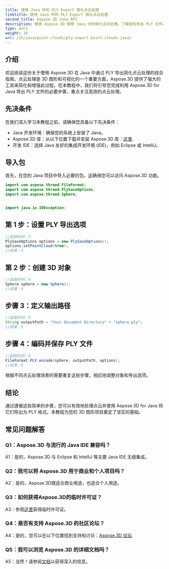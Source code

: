 ```yaml
---
title: 使用 Java 中的 PLY Export 简化点云处理
linktitle: 使用 Java 中的 PLY Export 简化点云处理
second_title: Aspose.3D Java API
description: 使用 Aspose.3D 探索 Java 中的简化点云处理。了解轻松导出 PLY 文件。通过我们的分步指南来提升您的 3D 图形项目。
type: docs
weight: 16
url: /zh/java/point-clouds/ply-export-point-clouds-java/
---
```

## 介绍

欢迎阅读这份关于使用 Aspose.3D 在 Java 中通过 PLY 导出简化点云处理的综合指南。点云处理是 3D 图形和可视化的一个重要方面，Aspose.3D 提供了强大的工具来简化和增强此过程。在本教程中，我们将引导您完成利用 Aspose.3D for Java 导出 PLY 文件的必要步骤，重点关注高效的点云处理。

## 先决条件

在我们深入学习本教程之前，请确保您具备以下先决条件：

- Java 开发环境：确保您的系统上安装了 Java。
-  Aspose.3D 库：从以下位置下载并安装 Aspose.3D 库：[这里](https://releases.aspose.com/3d/java/).
- 开发 IDE：选择 Java 友好的集成开发环境 (IDE)，例如 Eclipse 或 IntelliJ。

## 导入包

首先，在您的 Java 项目中导入必要的包。这确保您可以访问 Aspose.3D 功能。

```java
import com.aspose.threed.FileFormat;
import com.aspose.threed.PlySaveOptions;
import com.aspose.threed.Sphere;


import java.io.IOException;
```

## 第 1 步：设置 PLY 导出选项

```java
//起始时间：3
PlySaveOptions options = new PlySaveOptions();
options.setPointCloud(true);
//结束：3
```

## 第 2 步：创建 3D 对象

```java
//起始时间：4
Sphere sphere = new Sphere();
//结束：4
```

## 步骤 3：定义输出路径

```java
//起始时间：5
String outputPath = "Your Document Directory" + "sphere.ply";
//结束：5
```

## 步骤 4：编码并保存 PLY 文件

```java
//起始时间：6
FileFormat.PLY.encode(sphere, outputPath, options);
//结束：6
```

根据不同点云处理场景的需要重复这些步骤，相应地调整对象和导出选项。

## 结论

通过遵循这些简单的步骤，您可以有效地处理点云并使用 Aspose.3D for Java 将它们导出为 PLY 格式。本教程为您的 3D 图形项目奠定了坚实的基础。

## 常见问题解答

### Q1：Aspose.3D 与流行的 Java IDE 兼容吗？

A1：是的，Aspose.3D 与 Eclipse 和 IntelliJ 等主要 Java IDE 无缝集成。

### Q2：我可以将 Aspose.3D 用于商业和个人项目吗？

A2：是的，Aspose.3D既适合商业用途，也适合个人用途。

### Q3：如何获得Aspose.3D的临时许可证？

 A3：参观[这里](https://purchase.aspose.com/temporary-license/)获得临时许可证。

### Q4：是否有支持 Aspose.3D 的社区论坛？

 A4：是的，您可以在以下位置找到支持和讨论：[Aspose.3D 论坛](https://forum.aspose.com/c/3d/18).

### Q5：我可以浏览 Aspose.3D 的详细文档吗？

 A5：当然！请参阅[文档](https://reference.aspose.com/3d/java/)以获得深入的信息。